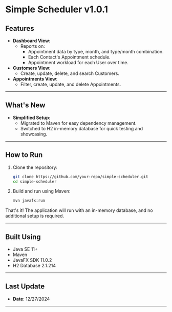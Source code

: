 # Simple Scheduler v1.0.1

## Features
- **Dashboard View**:
  - Reports on:
    - Appointment data by type, month, and type/month combination.
    - Each Contact's Appointment schedule.
    - Appointment workload for each User over time.
- **Customers View**:
  - Create, update, delete, and search Customers.
- **Appointments View**:
  - Filter, create, update, and delete Appointments.

---

## What's New
- **Simplified Setup**:
  - Migrated to Maven for easy dependency management.
  - Switched to H2 in-memory database for quick testing and showcasing.

---

## How to Run
1. Clone the repository:
   ```bash
   git clone https://github.com/your-repo/simple-scheduler.git
   cd simple-scheduler
   ```

2. Build and run using Maven:
   ```bash
   mvn javafx:run
   ```

That's it! The application will run with an in-memory database, and no additional setup is required.

---

## Built Using
- Java SE 11+
- Maven
- JavaFX SDK 11.0.2
- H2 Database 2.1.214

---

## Last Update
- **Date**: 12/27/2024

---